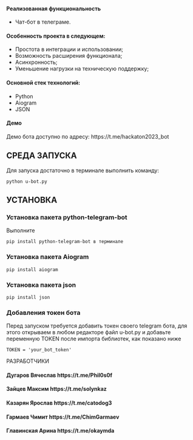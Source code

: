 <h4>Реализованная функциональность</h4>
<ul>
    <li>Чат-бот в телеграме.</li>
</ul> 
<h4>Особенность проекта в следующем:</h4>
<ul>
    <li>Простота в интеграции и использовании;</li>
    <li>Возможность расширения функционала;</li>
    <li>Асинхронность;</li>  
    <li>Уменьшение нагрузки на техническую поддержку;</li>  
 </ul>
<h4>Основной стек технологий:</h4>
<ul>
    <li>Python</li>
    <li>Aiogram</li>
    <li>JSON</li>
 </ul>
<h4>Демо</h4>
<p>Демо бота доступно по адресу: https://t.me/hackaton2023_bot </p>


СРЕДА ЗАПУСКА
------------
Для запуска достаточно в терминале выполнить команду:
~~~
python u-bot.py
~~~
УСТАНОВКА
------------
### Установка пакета python-telegram-bot

Выполните 
~~~
pip install python-telegram-bot в терминале
~~~

### Установка пакета Aiogram
~~~
pip install aiogram
~~~

### Установка пакета json
~~~
pip install json
~~~
### Добавления токен бота
Перед запуском требуется добавить токен своего telegram бота, для этого открываем в любом редакторе файл u-bot.py
и добавьте переменную TOKEN после импорта библиотек, как показано ниже
~~~
TOKEN = 'your_bot_token'
~~~
РАЗРАБОТЧИКИ

<h4>Дугаров Вячеслав https://t.me/Phil0s0f </h4>
<h4>Зайцев Максим https://t.me/solynkaz </h4>
<h4>Казарян Ярослав https://t.me/catodog3 </h4>
<h4>Гармаев Чимит https://t.me/ChimGarmaev </h4>
<h4>Главинская Арина https://t.me/okaymda </h4>



